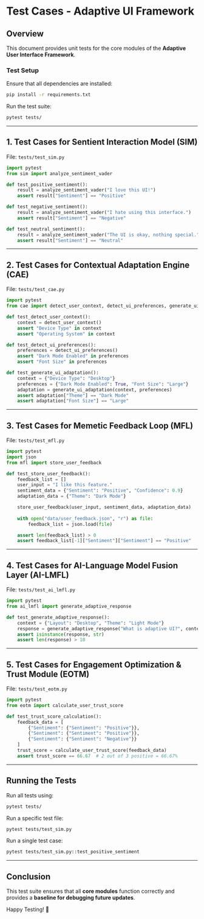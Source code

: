 # Test Cases - Adaptive UI Framework

## Overview

This document provides unit tests for the core modules of the **Adaptive User Interface Framework**.

### **Test Setup**

Ensure that all dependencies are installed:

```bash
pip install -r requirements.txt
```

Run the test suite:

```bash
pytest tests/
```

---

## **1. Test Cases for Sentient Interaction Model (SIM)**
File: `tests/test_sim.py`

```python
import pytest
from sim import analyze_sentiment_vader

def test_positive_sentiment():
    result = analyze_sentiment_vader("I love this UI!")
    assert result["Sentiment"] == "Positive"

def test_negative_sentiment():
    result = analyze_sentiment_vader("I hate using this interface.")
    assert result["Sentiment"] == "Negative"

def test_neutral_sentiment():
    result = analyze_sentiment_vader("The UI is okay, nothing special.")
    assert result["Sentiment"] == "Neutral"
```

---

## **2. Test Cases for Contextual Adaptation Engine (CAE)**
File: `tests/test_cae.py`

```python
import pytest
from cae import detect_user_context, detect_ui_preferences, generate_ui_adaptation

def test_detect_user_context():
    context = detect_user_context()
    assert "Device Type" in context
    assert "Operating System" in context

def test_detect_ui_preferences():
    preferences = detect_ui_preferences()
    assert "Dark Mode Enabled" in preferences
    assert "Font Size" in preferences

def test_generate_ui_adaptation():
    context = {"Device Type": "Desktop"}
    preferences = {"Dark Mode Enabled": True, "Font Size": "Large"}
    adaptation = generate_ui_adaptation(context, preferences)
    assert adaptation["Theme"] == "Dark Mode"
    assert adaptation["Font Size"] == "Large"
```

---

## **3. Test Cases for Memetic Feedback Loop (MFL)**
File: `tests/test_mfl.py`

```python
import pytest
import json
from mfl import store_user_feedback

def test_store_user_feedback():
    feedback_list = []
    user_input = "I like this feature."
    sentiment_data = {"Sentiment": "Positive", "Confidence": 0.9}
    adaptation_data = {"Theme": "Dark Mode"}

    store_user_feedback(user_input, sentiment_data, adaptation_data)
    
    with open("data/user_feedback.json", "r") as file:
        feedback_list = json.load(file)

    assert len(feedback_list) > 0
    assert feedback_list[-1]["Sentiment"]["Sentiment"] == "Positive"
```

---

## **4. Test Cases for AI-Language Model Fusion Layer (AI-LMFL)**
File: `tests/test_ai_lmfl.py`

```python
import pytest
from ai_lmfl import generate_adaptive_response

def test_generate_adaptive_response():
    context = {"Layout": "Desktop", "Theme": "Light Mode"}
    response = generate_adaptive_response("What is adaptive UI?", context)
    assert isinstance(response, str)
    assert len(response) > 10
```

---

## **5. Test Cases for Engagement Optimization & Trust Module (EOTM)**
File: `tests/test_eotm.py`

```python
import pytest
from eotm import calculate_user_trust_score

def test_trust_score_calculation():
    feedback_data = [
        {"Sentiment": {"Sentiment": "Positive"}},
        {"Sentiment": {"Sentiment": "Positive"}},
        {"Sentiment": {"Sentiment": "Negative"}}
    ]
    trust_score = calculate_user_trust_score(feedback_data)
    assert trust_score == 66.67  # 2 out of 3 positive = 66.67%
```

---

## **Running the Tests**

Run all tests using:

```bash
pytest tests/
```

Run a specific test file:

```bash
pytest tests/test_sim.py
```

Run a single test case:

```bash
pytest tests/test_sim.py::test_positive_sentiment
```

---

## **Conclusion**

This test suite ensures that all **core modules** function correctly and provides a **baseline for debugging future updates**.

Happy Testing! 🚀
